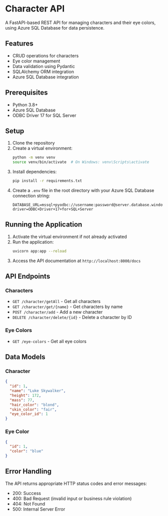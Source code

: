 # Character API

A FastAPI-based REST API for managing characters and their eye colors, using Azure SQL Database for data persistence.

## Features

- CRUD operations for characters
- Eye color management
- Data validation using Pydantic
- SQLAlchemy ORM integration
- Azure SQL Database integration

## Prerequisites

- Python 3.8+
- Azure SQL Database
- ODBC Driver 17 for SQL Server

## Setup

1. Clone the repository
2. Create a virtual environment:
   ```bash
   python -m venv venv
   source venv/bin/activate  # On Windows: venv\Scripts\activate
   ```
3. Install dependencies:
   ```bash
   pip install -r requirements.txt
   ```
4. Create a `.env` file in the root directory with your Azure SQL Database connection string:
   ```
   DATABASE_URL=mssql+pyodbc://username:password@server.database.windows.net:1433/database?driver=ODBC+Driver+17+for+SQL+Server
   ```

## Running the Application

1. Activate the virtual environment if not already activated
2. Run the application:
   ```bash
   uvicorn app:app --reload
   ```
3. Access the API documentation at `http://localhost:8000/docs`

## API Endpoints

### Characters

- `GET /character/getAll` - Get all characters
- `GET /character/get/{name}` - Get characters by name
- `POST /character/add` - Add a new character
- `DELETE /character/delete/{id}` - Delete a character by ID

### Eye Colors

- `GET /eye-colors` - Get all eye colors

## Data Models

### Character
```json
{
  "id": 1,
  "name": "Luke Skywalker",
  "height": 172,
  "mass": 77,
  "hair_color": "blond",
  "skin_color": "fair",
  "eye_color_id": 1
}
```

### Eye Color
```json
{
  "id": 1,
  "color": "blue"
}
```

## Error Handling

The API returns appropriate HTTP status codes and error messages:
- 200: Success
- 400: Bad Request (invalid input or business rule violation)
- 404: Not Found
- 500: Internal Server Error 